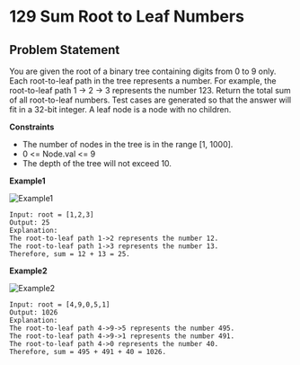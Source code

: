 # 129 Sum Root to Leaf Numbers
## Problem Statement
You are given the root of a binary tree containing digits from 0 to 9 only. Each root-to-leaf path in the tree represents a number. For example, the root-to-leaf path 1 -> 2 -> 3 represents the number 123. Return the total sum of all root-to-leaf numbers. Test cases are generated so that the answer will fit in a 32-bit integer. A leaf node is a node with no children.

**Constraints**

* The number of nodes in the tree is in the range [1, 1000].
* 0 <= Node.val <= 9
* The depth of the tree will not exceed 10.


**Example1**

![Example1](https://github.com/thangarajn1992/leetcode_solutions/blob/main/0128_Sum_Root_To_Leaf_Numbers/0128_example1.jpg)

```text
Input: root = [1,2,3]
Output: 25
Explanation:
The root-to-leaf path 1->2 represents the number 12.
The root-to-leaf path 1->3 represents the number 13.
Therefore, sum = 12 + 13 = 25.
```

**Example2**

![Example2](https://github.com/thangarajn1992/leetcode_solutions/blob/main/0128_Sum_Root_To_Leaf_Numbers/0128_example2.jpg)

```text
Input: root = [4,9,0,5,1]
Output: 1026
Explanation:
The root-to-leaf path 4->9->5 represents the number 495.
The root-to-leaf path 4->9->1 represents the number 491.
The root-to-leaf path 4->0 represents the number 40.
Therefore, sum = 495 + 491 + 40 = 1026.
```

